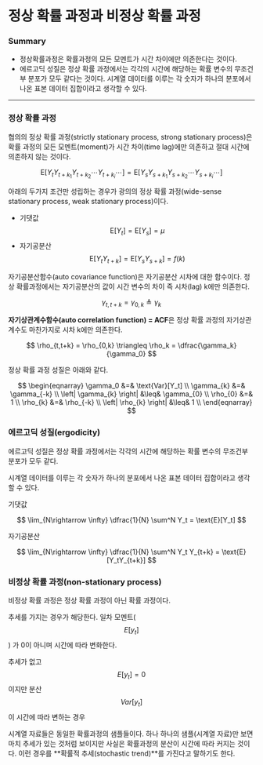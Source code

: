 <script> MathJax.Hub.Queue(["Typeset",MathJax.Hub]); </script>

# 정상 확률 과정과 비정상 확률 과정

### Summary
- 정상확률과정은 확률과정의 모든 모멘트가 시간 차이에만 의존한다는 것이다.
- 에르고딕 성질은 정상 확률 과정에서는 각각의 시간에 해당하는 확률 변수의 무조건부 분포가 모두 같다는 것이다. 시계열 데이터를 이루는 각 숫자가 하나의 분포에서 나온 표본 데이터 집합이라고 생각할 수 있다. 
___________________________________

### 정상 확률 과정

협의의 정상 확률 과정(strictly stationary process, strong stationary process)은 확률 과정의 모든 모멘트(moment)가 시간 차이(time lag)에만 의존하고 절대 시간에 의존하지 않는 것이다.

$$
\text{E}[Y_{t} Y_{t+k_1} Y_{t+k_2} \cdots Y_{t+k_i} \cdots ] = \text{E}[Y_s Y_{s+k_1} Y_{s+k_2} \cdots Y_{s+k_i} \cdots]
$$

아래의 두가지 조건만 성립하는 경우가 광의의 정상 확률 과정(wide-sense stationary process, weak stationary process)이다.
- 기댓값 $$\text{E}[Y_{t}] = \text{E}[Y_{s}] = \mu$$
- 자기공분산 $$\text{E}[Y_{t}Y_{t+k}] = \text{E}[Y_{s}Y_{s+k}] = f(k)$$

자기공분산함수(auto covariance function)은 자기공분산 시차에 대한 함수이다. 정상 확률과정에서는 자기공분산의 값이 시간 변수의 차이 즉 시차(lag) k에만 의존한다. 

$$
\gamma_{t,t+k} =  \gamma_{0,k} \triangleq  \gamma_k
$$

**자기상관계수함수(auto correlation function) = ACF**은 정상 확률 과정의 자기상관계수도 마찬가지로 시차 k에만 의존한다. 

$$
\rho_{t,t+k} = \rho_{0,k} \triangleq \rho_k = \dfrac{\gamma_k}{\gamma_0}
$$

정상 확률 과정 성질은 아래와 같다.

$$
\begin{eqnarray}
\gamma_0 &=& \text{Var}[Y_t] \\
\gamma_{k} &=& \gamma_{-k} \\
\left| \gamma_{k} \right| &\leq& \gamma_{0}  \\
\rho_{0} &=& 1 \\
\rho_{k} &=& \rho_{-k} \\
\left| \rho_{k} \right| &\leq& 1 \\
\end{eqnarray}
$$

### 에르고딕 성질(ergodicity)

에르고딕 성질은 정상 확률 과정에서는 각각의 시간에 해당하는 확률 변수의 무조건부 분포가 모두 같다. 

시계열 데이터를 이루는 각 숫자가 하나의 분포에서 나온 표본 데이터 집합이라고 생각할 수 있다. 

기댓값

$$
\lim_{N\rightarrow \infty} \dfrac{1}{N} \sum^N Y_t = \text{E}[Y_t]
$$

자기공분산

$$
\lim_{N\rightarrow \infty} \dfrac{1}{N} \sum^N Y_t Y_{t+k} =  \text{E}[Y_tY_{t+k}]
$$

### 비정상 확률 과정(non-stationary process)

비정상 확률 과정은 정상 확률 과정이 아닌 확률 과정이다.

추세를 가지는 경우가 해당한다. 일차 모멘트($$E[y_t]$$) 가 0이 아니며 시간에 따라 변화한다.

추세가 없고 $$E[y_t] = 0$$ 이지만 분산 $$Var[y_t]$$ 이 시간에 따라 변하는 경우

시계열 자료들은 동일한 확률과정의 샘플들이다. 하나 하나의 샘플(시계열 자료)만 보면 마치 추세가 있는 것처럼 보이지만 사실은 확률과정의 분산이 시간에 따라 커지는 것이다. 이런 경우를  **확률적 추세(stochastic trend)**를 가진다고 말하기도 한다. 


